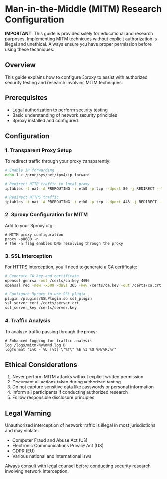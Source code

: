 
# Man-in-the-Middle (MITM) Research Configuration

**IMPORTANT**: This guide is provided solely for educational and research purposes. Implementing MITM techniques without explicit authorization is illegal and unethical. Always ensure you have proper permission before using these techniques.

## Overview

This guide explains how to configure 3proxy to assist with authorized security testing and research involving MITM techniques.

## Prerequisites

- Legal authorization to perform security testing
- Basic understanding of network security principles
- 3proxy installed and configured

## Configuration

### 1. Transparent Proxy Setup

To redirect traffic through your proxy transparently:

```bash
# Enable IP forwarding
echo 1 > /proc/sys/net/ipv4/ip_forward

# Redirect HTTP traffic to local proxy
iptables -t nat -A PREROUTING -i eth0 -p tcp --dport 80 -j REDIRECT --to-port 8080

# Redirect HTTPS traffic
iptables -t nat -A PREROUTING -i eth0 -p tcp --dport 443 -j REDIRECT --to-port 8080
```

### 2. 3proxy Configuration for MITM

Add to your 3proxy.cfg:

```
# MITM proxy configuration
proxy -p8080 -n
# The -n flag enables DNS resolving through the proxy
```

### 3. SSL Interception

For HTTPS interception, you'll need to generate a CA certificate:

```bash
# Generate CA key and certificate
openssl genrsa -out /certs/ca.key 4096
openssl req -new -x509 -days 365 -key /certs/ca.key -out /certs/ca.crt -subj "/CN=Research CA"

# Configure 3proxy to use SSL plugin
plugin /plugins/SSLPlugin.so ssl_plugin
ssl_server_cert /certs/server.crt
ssl_server_key /certs/server.key
```

### 4. Traffic Analysis

To analyze traffic passing through the proxy:

```
# Enhanced logging for traffic analysis
log /logs/mitm-%y%m%d.log D
logformat "L%C - %U [%t] \"%T\" %E %I %O %N/%R:%r"
```

## Ethical Considerations

1. Never perform MITM attacks without explicit written permission
2. Document all actions taken during authorized testing
3. Do not capture sensitive data like passwords or personal information
4. Inform all participants if conducting authorized research
5. Follow responsible disclosure principles

## Legal Warning

Unauthorized interception of network traffic is illegal in most jurisdictions and may violate:
- Computer Fraud and Abuse Act (US)
- Electronic Communications Privacy Act (US)
- GDPR (EU)
- Various national and international laws

Always consult with legal counsel before conducting security research involving network interception.
